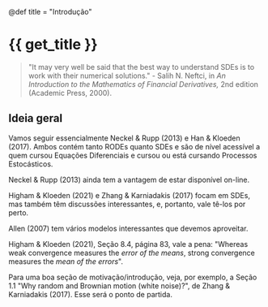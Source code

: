 @def title = "Introdução"

# {{ get_title }}

> "It may very well be said that the best way to understand SDEs is to work with their numerical solutions." - Salih N. Neftci, in *An Introduction to the Mathematics of Financial Derivatives,* 2nd edition (Academic Press, 2000).

## Ideia geral

Vamos seguir essencialmente Neckel & Rupp (2013) e Han & Kloeden (2017). Ambos contém tanto RODEs quanto SDEs e são de nível acessível a quem cursou Equações Diferenciais e cursou ou está cursando Processos Estocásticos.

Neckel & Rupp (2013) ainda tem a vantagem de estar disponível on-line.

Higham & Kloeden (2021) e Zhang & Karniadakis (2017) focam em SDEs, mas também têm discussões interessantes, e, portanto, vale tê-los por perto.

Allen (2007) tem vários modelos interessantes que devemos aproveitar.

Higham & Kloeden (2021), Seção 8.4, página 83, vale a pena: "Whereas weak convergence measures the *error of the means*, strong convergence measures the *mean of the errors*".

Para uma boa seção de motivação/introdução, veja, por exemplo, a Seção 1.1 "Why random and Brownian motion (white noise)?", de Zhang & Karniadakis (2017). Esse será o ponto de partida.
